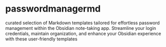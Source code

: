# passwordmanagermd
curated selection of Markdown templates tailored for effortless password management within the Obsidian note-taking app. Streamline your login credentials, maintain organization, and enhance your Obsidian experience with these user-friendly templates
